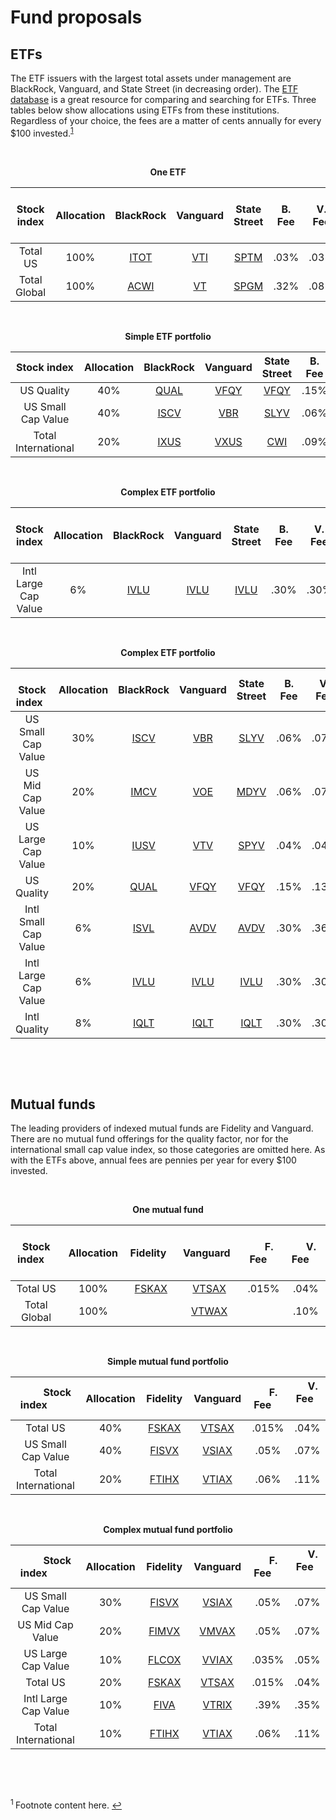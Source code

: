 # Fund proposals

## ETFs

The ETF issuers with the largest total assets under management are BlackRock, Vanguard, and State Street (in decreasing order). The [ETF database](https://etfdb.com/etfs/issuers/#issuer-power-rankings__aum&sort_name=revenue_position&sort_order=asc&page=1) is a great resource for comparing and searching for ETFs. Three tables below show allocations using ETFs from these institutions. Regardless of your choice, the fees are a matter of cents annually for every $100 invested.<sup id="fn1">[1](#f1)</sup>

&nbsp;

<p align="center">
  <b>One ETF</b>
</p>

| &nbsp; Stock index &nbsp; | Allocation | &nbsp; BlackRock &nbsp; | &nbsp; Vanguard &nbsp; | &nbsp; State Street &nbsp; | B. Fee | V. Fee | S. Fee |
| :--: | :--: | :--: | :--: | :--: | :--: | :--: | :--: |
| Total US | 100% | [ITOT](https://www.ishares.com/us/products/239724/ishares-core-sp-total-us-stock-market-etf) | [VTI](https://investor.vanguard.com/etf/profile/VTI) | [SPTM](https://www.ssga.com/us/en/individual/etfs/funds/spdr-portfolio-sp-1500-composite-stock-market-etf-sptm) | .03% | .03% | .03% |
| Total Global | 100% | [ACWI](https://www.ishares.com/us/products/239600/ishares-msci-acwi-etf) | [VT](https://investor.vanguard.com/etf/profile/VT) | [SPGM](https://www.ssga.com/us/en/individual/etfs/funds/spdr-portfolio-msci-global-stock-market-etf-spgm) | .32% | .08% | .09% |

&nbsp;

<p align="center">
  <b>Simple ETF portfolio</b>
</p>

| Stock index | Allocation | BlackRock | Vanguard | State Street | B. Fee | V. Fee | S. Fee |
| :--: | :--: | :--: | :--: | :--: | :--: | :--: | :--: |
| US Quality | 40% | [QUAL](https://www.ishares.com/us/products/256101/ishares-msci-usa-quality-factor-etf) | [VFQY](https://investor.vanguard.com/etf/profile/VFQY) | [VFQY](https://investor.vanguard.com/etf/profile/VFQY) | .15% | .13% | .13% |
| US Small Cap Value | 40% | [ISCV](https://www.ishares.com/us/products/239588/ishares-morningstar-smallcap-value-etf) | [VBR](https://investor.vanguard.com/etf/profile/VBR) | [SLYV](https://www.ssga.com/us/en/individual/etfs/funds/spdr-sp-600-small-cap-value-etf-slyv) | .06% | .07% | .15% |
| Total International | 20% | [IXUS](https://www.ishares.com/us/products/244048/ishares-core-msci-total-international-stock-etf) | [VXUS](https://investor.vanguard.com/etf/profile/VXUS) | [CWI](https://www.ssga.com/us/en/individual/etfs/funds/spdr-msci-acwi-ex-us-etf-cwi) | .09% | .08% | .30% |

&nbsp;

<p align="center">
  <b>Complex ETF portfolio</b>
</p>

| &nbsp; &nbsp; Stock index &nbsp; &nbsp; | Allocation | BlackRock | Vanguard | State Street | B. Fee | V. Fee | S. Fee |
| :--: | :--: | :--: | :--: | :--: | :--: | :--: | :--: |
| Intl Large Cap Value | 6% | [IVLU](https://www.ishares.com/us/products/275382/ishares-msci-international-developed-value-factor-etf) | [IVLU](https://www.ishares.com/us/products/275382/ishares-msci-international-developed-value-factor-etf) | [IVLU](https://www.ishares.com/us/products/275382/ishares-msci-international-developed-value-factor-etf) | .30% | .30% | .30% |

&nbsp;

<p align="center">
  <b>Complex ETF portfolio</b>
</p>

| &nbsp; Stock index &nbsp; | Allocation | BlackRock | Vanguard | State Street | B. Fee | V. Fee | S. Fee |
| :--: | :--: | :--: | :--: | :--: | :--: | :--: | :--: |
| US Small Cap Value | 30% | [ISCV](https://www.ishares.com/us/products/239588/ishares-morningstar-smallcap-value-etf) | [VBR](https://investor.vanguard.com/etf/profile/VBR) | [SLYV](https://www.ssga.com/us/en/individual/etfs/funds/spdr-sp-600-small-cap-value-etf-slyv) | .06% | .07% | .15% |
| US Mid Cap Value | 20% | [IMCV](https://www.ishares.com/us/products/239584/ishares-morningstar-midcap-value-etf) | [VOE](https://investor.vanguard.com/etf/profile/VOE) | [MDYV](https://www.ssga.com/us/en/individual/etfs/funds/spdr-sp-400-mid-cap-value-etf-mdyv) | .06% | .07% | .15% |
| US Large Cap Value | 10% | [IUSV](https://www.ishares.com/us/products/239715/ishares-core-sp-us-value-etf) | [VTV](https://investor.vanguard.com/etf/profile/VTV) | [SPYV](https://www.ssga.com/us/en/individual/etfs/funds/spdr-portfolio-sp-500-value-etf-spyv) | .04% | .04% | .04% |
| US Quality | 20% | [QUAL](https://www.ishares.com/us/products/256101/ishares-msci-usa-quality-factor-etf) | [VFQY](https://investor.vanguard.com/etf/profile/VFQY) | [VFQY](https://investor.vanguard.com/etf/profile/VFQY) | .15% | .13% | .13% |
| Intl Small Cap Value | 6% | [ISVL](https://www.blackrock.com/us/individual/products/317548/ishares-international-developed-small-cap-value-factor-etf) | [AVDV](https://www.avantisinvestors.com/content/avantis/en/investments/avantis-international-small-cap-value-etf.html) | [AVDV](https://www.avantisinvestors.com/content/avantis/en/investments/avantis-international-small-cap-value-etf.html) | .30% | .36% | .36% |
| Intl Large Cap Value | 6% | [IVLU](https://www.ishares.com/us/products/275382/ishares-msci-international-developed-value-factor-etf) | [IVLU](https://www.ishares.com/us/products/275382/ishares-msci-international-developed-value-factor-etf) | [IVLU](https://www.ishares.com/us/products/275382/ishares-msci-international-developed-value-factor-etf) | .30% | .30% | .30% |
| Intl Quality | 8% | [IQLT](https://www.ishares.com/us/products/271540/ishares-msci-international-developed-quality-factor-etf) | [IQLT](https://www.ishares.com/us/products/271540/ishares-msci-international-developed-quality-factor-etf) | [IQLT](https://www.ishares.com/us/products/271540/ishares-msci-international-developed-quality-factor-etf) | .30% | .30% | .30% |

&nbsp;

&nbsp;

## Mutual funds

The leading providers of indexed mutual funds are Fidelity and Vanguard. There are no mutual fund offerings for the quality factor, nor for the international small cap value index, so those categories are omitted here. As with the ETFs above, annual fees are pennies per year for every $100 invested.

&nbsp;

<p align="center">
  <b>One mutual fund</b>
</p>

| &emsp; &nbsp; &nbsp; Stock index &nbsp; &nbsp; &emsp; | &nbsp; &nbsp; Allocation &nbsp; &nbsp; | &nbsp; &nbsp; &nbsp; &nbsp; Fidelity &nbsp; &nbsp; &nbsp; &nbsp; | &nbsp; &nbsp; &nbsp; &nbsp; Vanguard &nbsp; &nbsp; &nbsp; &nbsp; | &nbsp; &nbsp; F. Fee &nbsp; &nbsp; | &nbsp; &nbsp; V. Fee &nbsp; &nbsp; |
| :--: | :--: | :--: | :--: | :--: | :--: |
| Total US | 100% | [FSKAX](https://fundresearch.fidelity.com/mutual-funds/summary/315911693) | [VTSAX](https://investor.vanguard.com/mutual-funds/profile/VTSAX) | .015% | .04% |
| Total Global | 100% | | [VTWAX](https://investor.vanguard.com/mutual-funds/profile/VTWAX) | | .10% |

&nbsp;

<p align="center">
  <b>Simple mutual fund portfolio</b>
</p>

| &emsp; &nbsp; &nbsp; Stock index &nbsp; &nbsp; &emsp; | &nbsp; &nbsp; Allocation &nbsp; &nbsp; | &nbsp; &nbsp; &nbsp; &nbsp; Fidelity &nbsp; &nbsp; &nbsp; &nbsp; | &nbsp; &nbsp; &nbsp; &nbsp; Vanguard &nbsp; &nbsp; &nbsp; &nbsp; | &nbsp; &nbsp; F. Fee &nbsp; &nbsp; | &nbsp; &nbsp; V. Fee &nbsp; &nbsp; |
| :--: | :--: | :--: | :--: | :--: | :--: |
| Total US | 40% | [FSKAX](https://fundresearch.fidelity.com/mutual-funds/summary/315911693) | [VTSAX](https://investor.vanguard.com/mutual-funds/profile/VTSAX) | .015% | .04% |
| US Small Cap Value | 40% | [FISVX](https://fundresearch.fidelity.com/mutual-funds/summary/31635T773) | [VSIAX](https://investor.vanguard.com/mutual-funds/profile/VSIAX) | .05% | .07% |
| Total International | 20% | [FTIHX](https://fundresearch.fidelity.com/mutual-funds/summary/31635V638) | [VTIAX](https://investor.vanguard.com/mutual-funds/profile/VTIAX) | .06% | .11% |

&nbsp;

<p align="center">
  <b>Complex mutual fund portfolio</b>
</p>

| &emsp; &nbsp; &nbsp; Stock index &nbsp; &nbsp; &emsp; | &nbsp; &nbsp; Allocation &nbsp; &nbsp; | &nbsp; &nbsp; &nbsp; &nbsp; Fidelity &nbsp; &nbsp; &nbsp; &nbsp; | &nbsp; &nbsp; &nbsp; &nbsp; Vanguard &nbsp; &nbsp; &nbsp; &nbsp; | &nbsp; &nbsp; F. Fee &nbsp; &nbsp; | &nbsp; &nbsp; V. Fee &nbsp; &nbsp; |
| :--: | :--: | :--: | :--: | :--: | :--: |
| US Small Cap Value | 30% | [FISVX](https://fundresearch.fidelity.com/mutual-funds/summary/31635T773) | [VSIAX](https://investor.vanguard.com/mutual-funds/profile/VSIAX) | .05% | .07% |
| US Mid Cap Value | 20% | [FIMVX](https://fundresearch.fidelity.com/mutual-funds/summary/31635T799) | [VMVAX](https://investor.vanguard.com/mutual-funds/profile/VMVAX) | .05% | .07% |
| US Large Cap Value | 10% | [FLCOX](https://fundresearch.fidelity.com/mutual-funds/summary/31635V679) | [VVIAX](https://investor.vanguard.com/mutual-funds/profile/VVIAX) | .035% | .05% |
| Total US | 20% | [FSKAX](https://fundresearch.fidelity.com/mutual-funds/summary/315911693) | [VTSAX](https://investor.vanguard.com/mutual-funds/profile/VTSAX) | .015% | .04% |
| Intl Large Cap Value | 10% | [FIVA](https://institutional.fidelity.com/app/fund/etf/snapshot/FIIS_ETF_FIVA.html) | [VTRIX](https://investor.vanguard.com/mutual-funds/profile/VTRIX) | .39% | .35% |
| Total International | 10% | [FTIHX](https://fundresearch.fidelity.com/mutual-funds/summary/31635V638) | [VTIAX](https://investor.vanguard.com/mutual-funds/profile/VTIAX) | .06% | .11% |


&nbsp;

&nbsp;

<sup id="f1"> 1 </sup> Footnote content here. [↩](#fn1)

